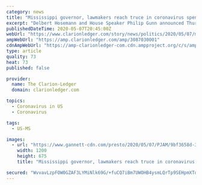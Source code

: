 ```yaml
---
category: news
title: "Mississippi governor, lawmakers reach truce in coronavirus spending battle"
excerpt: "Delbert Hosemann and House Speaker Philip Gunn announced Thursday they have reached a truce in a battle for control over $1.25 billion of federal coronavirus relief money. The fight over money from the federal CARES Act has been heated and public."
publishedDateTime: 2020-05-07T20:45:00Z
webUrl: "https://www.clarionledger.com/story/news/politics/2020/05/07/mississippi-governor-lawmakers-reach-truce-in-battle-for-coronavirus-funds/3087030001/"
ampWebUrl: "https://amp.clarionledger.com/amp/3087030001"
cdnAmpWebUrl: "https://amp-clarionledger-com.cdn.ampproject.org/c/s/amp.clarionledger.com/amp/3087030001"
type: article
quality: 73
heat: 73
published: false

provider:
  name: The Clarion-Ledger
  domain: clarionledger.com

topics:
  - Coronavirus in US
  - Coronavirus

tags:
  - US-MS

images:
  - url: "https://www.gannett-cdn.com/presto/2020/05/07/PJAM/9bf3658d-3ee3-4af5-939b-7b5082476731-Delbetr_hosemann.jpg?auto=webp&crop=4095,2304,x0,y0&format=pjpg&width=1200"
    width: 1200
    height: 675
    title: "Mississippi governor, lawmakers reach truce in coronavirus spending battle"

secured: "WvvavLzpFOW0GZAF3LYMiNlk69G/+fuCQ7iBm7UWOHB4ysmLQrTp9SEHpmXTdAr3DwTVukb0oy0Jlz8fWg/6AJEXs78I63ZFKJdOMfWs2m80ft5O38leDQeP7sd3oJgK4xzhBeWdIyDw+I8HgnZZmKrT6EADN6L6mNDJiegDaLCv1ps9NI2gB+sA4d+YUgKcNM6X4rhh8JaPCHBDXZbkBkQ6arCUbr+t9QLMVvkJ9+Y/RPVowTD+nbmKFcQchsd8PnmmF2LEQm4sUTHS4flEzvJ/gKwDHFoUf63O7foLcBa2krdc4uQpp9Mj5yXoe+SAhgogYBYTSc7Y2HoV4s0SsTDBJyHbRothUyIS+8EFdLv62vHcofppvfBS0ZGoQqCgipSYJYRTZuOHyjjRNdrAVNtzvM/cgD2L1j8+/3R+h2F+Pzb63XXffW9qUk8Ah5zOxfBHbbjIgQ8Y7ofYIoJihMn/fnFQ90vvoEUbVYUkU48=;bD2vPNFjWDCcyt/OYu4Lcw=="
---
```



